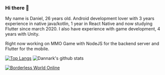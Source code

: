 ### Hi there 👋
My name is Daniel, 26 years old. Android development lover with 3 years experience in native java/kotlin, 1 year in React Native and now studying Flutter since march 2020.
I also have experience with game development, 4 years with Unity.

Right now working on MMO Game with NodeJS for the backend server and Flutter for the mobile.

[![Top Langs](https://github-readme-stats.vercel.app/api/top-langs/?username=Dannark)](https://github.com/Dannark/Dannark)
![Dannark's github stats](https://github-readme-stats.vercel.app/api?username=Dannark&theme=gotham&show_icons=true)

[![Borderless World Online](https://github-readme-stats.vercel.app/api/pin/?username=dannark&repo=bwo)](https://github.com/dannark/bwo)
<!--
**Dannark/Dannark** is a ✨ _special_ ✨ repository because its `README.md` (this file) appears on your GitHub profile.

Here are some ideas to get you started:

- 🔭 I’m currently working on ...
- 🌱 I’m currently learning ...
- 👯 I’m looking to collaborate on ...
- 🤔 I’m looking for help with ...
- 💬 Ask me about ...
- 📫 How to reach me: ...
- 😄 Pronouns: ...
- ⚡ Fun fact: ...
-->

